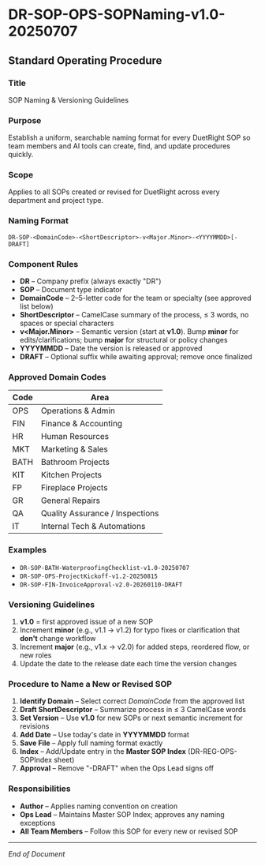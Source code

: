 # **DR-SOP-OPS-SOPNaming-v1.0-20250707**

## Standard Operating Procedure

### **Title**
SOP Naming & Versioning Guidelines

### **Purpose**
Establish a uniform, searchable naming format for every DuetRight SOP so team members and AI tools can create, find, and update procedures quickly.

### **Scope**
Applies to all SOPs created or revised for DuetRight across every department and project type.

### **Naming Format**
```
DR-SOP-<DomainCode>-<ShortDescriptor>-v<Major.Minor>-<YYYYMMDD>[-DRAFT]
```

### **Component Rules**
* **DR** – Company prefix (always exactly "DR")
* **SOP** – Document type indicator
* **DomainCode** – 2–5-letter code for the team or specialty (see approved list below)
* **ShortDescriptor** – CamelCase summary of the process, ≤ 3 words, no spaces or special characters
* **v\<Major.Minor\>** – Semantic version (start at **v1.0**). Bump **minor** for edits/clarifications; bump **major** for structural or policy changes
* **YYYYMMDD** – Date the version is released or approved
* **DRAFT** – Optional suffix while awaiting approval; remove once finalized

### **Approved Domain Codes**

| Code | Area |
|------|------|
| OPS | Operations & Admin |
| FIN | Finance & Accounting |
| HR | Human Resources |
| MKT | Marketing & Sales |
| BATH | Bathroom Projects |
| KIT | Kitchen Projects |
| FP | Fireplace Projects |
| GR | General Repairs |
| QA | Quality Assurance / Inspections |
| IT | Internal Tech & Automations |

### **Examples**
* `DR-SOP-BATH-WaterproofingChecklist-v1.0-20250707`
* `DR-SOP-OPS-ProjectKickoff-v1.2-20250815`
* `DR-SOP-FIN-InvoiceApproval-v2.0-20260110-DRAFT`

### **Versioning Guidelines**
1. **v1.0** = first approved issue of a new SOP
2. Increment **minor** (e.g., v1.1 → v1.2) for typo fixes or clarification that **don't** change workflow
3. Increment **major** (e.g., v1.x → v2.0) for added steps, reordered flow, or new roles
4. Update the date to the release date each time the version changes

### **Procedure to Name a New or Revised SOP**
1. **Identify Domain** – Select correct *DomainCode* from the approved list
2. **Draft ShortDescriptor** – Summarize process in ≤ 3 CamelCase words
3. **Set Version** – Use **v1.0** for new SOPs or next semantic increment for revisions
4. **Add Date** – Use today's date in **YYYYMMDD** format
5. **Save File** – Apply full naming format exactly
6. **Index** – Add/Update entry in the **Master SOP Index** (DR-REG-OPS-SOPIndex sheet)
7. **Approval** – Remove "-DRAFT" when the Ops Lead signs off

### **Responsibilities**
* **Author** – Applies naming convention on creation
* **Ops Lead** – Maintains Master SOP Index; approves any naming exceptions
* **All Team Members** – Follow this SOP for every new or revised SOP

---
*End of Document*